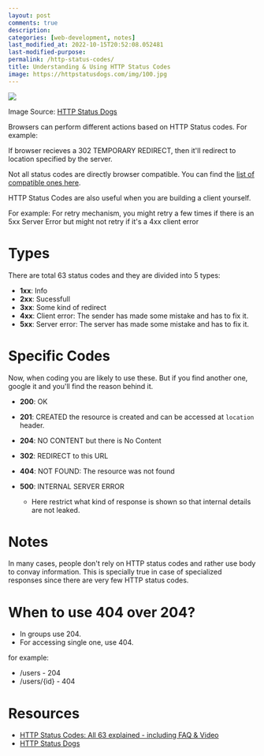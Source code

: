 ```yaml
---
layout: post
comments: true
description: 
categories: [web-development, notes]
last_modified_at: 2022-10-15T20:52:08.052481
last-modified-purpose:
permalink: /http-status-codes/
title: Understanding & Using HTTP Status Codes
image: https://httpstatusdogs.com/img/100.jpg
---
```

![](https://httpstatusdogs.com/img/100.jpg)

Image Source: [HTTP Status Dogs](https://httpstatusdogs.com/)

Browsers can perform different actions based on HTTP Status codes. For example:

If browser recieves a 302 TEMPORARY REDIRECT, then it'll redirect to location specified by the server.

Not all status codes are directly browser compatible. You can find the [list of compatible ones here](https://developer.mozilla.org/en-US/docs/Web/HTTP/Status#browser_compatibility).

HTTP Status Codes are also useful when you are building a client yourself. 

For example: For retry mechanism, you might retry a few times if there is an 5xx  Server Error but might not retry if it's a 4xx client error

# Types

There are total 63 status codes and they are divided into 5 types:

- **1xx**: Info
- **2xx**: Sucessfull
- **3xx**: Some kind of redirect
- **4xx**: Client error: The sender has made some mistake and has to fix it.
- **5xx**: Server error: The server has made some mistake and has to fix it.

# Specific Codes

Now, when coding you are likely to use these. But if you find another one, google it and you'll find the reason behind it.

- **200**: OK
- **201**: CREATED the resource is created and can be accessed at `location` header.
- **204**: NO CONTENT but there is No Content

- **302**: REDIRECT to this URL

- **404**: NOT FOUND: The resource was not found

- **500**: INTERNAL SERVER ERROR
    - Here restrict what kind of response is shown so that internal details are not leaked.

# Notes

In many cases, people don't rely on HTTP status codes and rather use body to convay information. This is specially true in case of specialized responses since there are very few HTTP status codes.

# When to use 404 over 204?

- In groups use 204.
- For accessing single one, use 404.

for example:

- /users - 204
- /users/{id} - 404

# Resources

- [HTTP Status Codes: All 63 explained - including FAQ & Video](https://umbraco.com/knowledge-base/http-status-codes/)
- [HTTP Status Dogs](https://httpstatusdogs.com/)